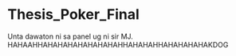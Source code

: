 # Thesis_Poker_Final

Unta dawaton ni sa panel ug ni sir MJ. HAHAAHHAHAHAHAHAHAHAHAHHAHAHAHHAHAHAHAHAKDOG
